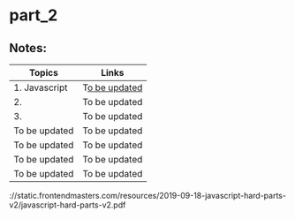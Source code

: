 # part_2
## Notes:



| Topics                                                  | Links                                                       |  
|---------------------------------------------------------|-------------------------------------------------------------|
|1. Javascript               | T[o be updated    ](https://static.frontendmasters.com/resources/2019-09-18-javascript-hard-parts-v2/javascript-hard-parts-v2.pdf) |                  
|2.                                                       |To be updated                                               |
|3.                                                        |To be updated                                            |
|To be updated                                            |To be updated                                              |
|To be updated                                            |To be updated                                                              |
|To be updated                                            |To be updated                                     |           
|To be updated                                            |To be updated                                                 |  
://static.frontendmasters.com/resources/2019-09-18-javascript-hard-parts-v2/javascript-hard-parts-v2.pdf
